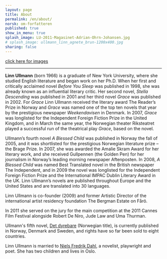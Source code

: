 ```yaml
---
layout: page
title: About
permalink: /en/about/
norsk: om-forfatteren
published: true
show_in_menu: true
splash_image: LU-2011-Magasinet-Adrian-Ohrn-Johansen.jpg
# splash_image: ullmann_linn_agnete_brun-1200x400.jpg
sharing: false
---
```


[click here for images](/en/portraits/)

---

**Linn Ullmann** (born 1966) is a graduate of New York University, where she studied English literature and began work on her Ph.D. When her first and critically acclaimed novel *Before You Sleep* was published in 1998, she was already known as an influential literary critic. Her second novel, *Stella Descending* was published in 2001 and her third novel *Grace* was published in 2002. For *Grace* Linn Ullmann received the literary award The Reader’s Prize in Norway and *Grace* was named one of the top ten novels that year by the prestigious newspaper *Weekendavisen* in Denmark. In 2007, *Grace* was longlisted for the Independent Foreign Fiction Prize in the United Kingdom, and in March the same year, the Norwegian theater Riksteatret played a successful run of the theatrical play *Grace*, based on the novel.

Ullmann’s fourth novel *A Blessed Child* was published in Norway the fall of 2005, and it was shortlisted for the prestigious Norwegian literature prize – the Brage Prize. In 2007, she was awarded the Amalie Skram Award for her literary work, and she received Gullpennen (the Golden Pen) for her journalism in Norway’s leading morning newspaper Aftenposten. In 2008, *A Blessed Child* was named Best Translated novel in the British newspaper The Independent, and in 2009 the novel was longlisted for the Independent Foreign Fiction Prize and the International IMPAC Dublin Literary Award in the UK. Linn Ullmann’s novels are published throughout Europe and the United States and are translated into 30 languages.

Linn Ullmann is co-founder (2009) and former Artistic Director of the international artist residency foundation The Bergman Estate on Fårö.

In 2011 she served on the jury for the main competition at the 2011 Cannes Film Festival alongside Robert De Niro, Jude Law and Uma Thurman.

Ullmann's fifth novel, [Det dyrebare](index.php?id=5&sid=1) (Norwegian title), is currently published in Norway, Denmark and Sweden, and rights have so far been sold to eight countries.

Linn Ullmann is married to [Niels Fredrik Dahl](http://en.wikipedia.org/wiki/Niels_Fredrik_Dahl "Niels   Fredrik Dahl"), a novelist, playwright and poet. She has two children and lives in Oslo.